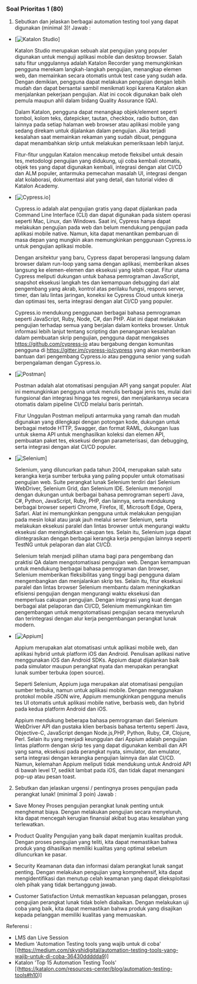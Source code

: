 ### Soal Prioritas 1 (80)
1. Sebutkan dan jelaskan berbagai automation testing tool yang dapat digunakan (minimal 3)!
Jawab : 
- [![Katalon Studio](https://www.katalon.com/)]
    
    Katalon Studio merupakan sebuah alat pengujian yang populer digunakan untuk menguji aplikasi mobile dan desktop browser. Salah satu fitur unggulannya adalah Katalon Recorder yang memungkinkan pengguna merekam langkah-langkah pengujian, menangkap elemen web, dan memainkan secara otomatis untuk test case yang sudah ada. Dengan demikian, pengguna dapat melakukan pengujian dengan lebih mudah dan dapat bersantai sambil menikmati kopi karena Katalon akan menjalankan pekerjaan pengujian. Alat ini cocok digunakan baik oleh pemula maupun ahli dalam bidang Quality Assurance (QA).

    Dalam Katalon, pengguna dapat menangkap objek/element seperti tombol, kolom teks, datepicker, tautan, checkbox, radio button, dan lainnya pada setiap halaman web browser atau aplikasi mobile yang sedang direkam untuk dijalankan dalam pengujian. Jika terjadi kesalahan saat memainkan rekaman yang sudah dibuat, pengguna dapat menambahkan skrip untuk melakukan pemeriksaan lebih lanjut.

    Fitur-fitur unggulan Katalon mencakup metode fleksibel untuk desain tes, metodologi pengujian yang didukung, uji coba kembali otomatis, objek tes yang dapat digunakan kembali, integrasi dengan alat CI/CD dan ALM populer, antarmuka pemecahan masalah UI, integrasi dengan alat kolaborasi, dokumentasi alat yang detail, dan tutorial video di Katalon Academy.

- [![Cypress.io](https://www.cypress.io/)]

    Cypress.io adalah alat pengujian gratis yang dapat dijalankan pada Command Line Interface (CLI) dan dapat digunakan pada sistem operasi seperti Mac, Linux, dan Windows. Saat ini, Cypress hanya dapat melakukan pengujian pada web dan belum mendukung pengujian pada aplikasi mobile native. Namun, kita dapat menantikan pembaruan di masa depan yang mungkin akan memungkinkan penggunaan Cypress.io untuk pengujian aplikasi mobile.

    Dengan arsitektur yang baru, Cypress dapat beroperasi langsung dalam browser dalam run-loop yang sama dengan aplikasi, memberikan akses langsung ke elemen-elemen dan eksekusi yang lebih cepat. Fitur utama Cypress meliputi dukungan untuk bahasa pemrograman JavaScript, snapshot eksekusi langkah tes dan kemampuan debugging dari alat pengembang yang akrab, kontrol atas perilaku fungsi, respons server, timer, dan lalu lintas jaringan, koneksi ke Cypress Cloud untuk kinerja dan optimasi tes, serta integrasi dengan alat CI/CD yang populer.

    Cypress.io mendukung penggunaan berbagai bahasa pemrograman seperti JavaScript, Ruby, Node, C#, dan PHP. Alat ini dapat melakukan pengujian terhadap semua yang berjalan dalam konteks browser. Untuk informasi lebih lanjut tentang scripting dan penanganan kesalahan dalam pembuatan skrip pengujian, pengguna dapat mengakses https://github.com/cypress-io atau bergabung dengan komunitas pengguna di https://gitter.im/cypress-io/cypress yang akan memberikan bantuan dari pengembang Cypress.io atau pengguna senior yang sudah berpengalaman dengan Cypress.io. 

- [![Postman](https://www.postman.com/)]

    Postman adalah alat otomatisasi pengujian API yang sangat populer. Alat ini memungkinkan pengguna untuk menulis berbagai jenis tes, mulai dari fungsional dan integrasi hingga tes regresi, dan menjalankannya secara otomatis dalam pipeline CI/CD melalui baris perintah.

    Fitur Unggulan Postman meliputi antarmuka yang ramah dan mudah digunakan yang dilengkapi dengan potongan kode, dukungan untuk berbagai metode HTTP, Swagger, dan format RAML, dukungan luas untuk skema API untuk menghasilkan koleksi dan elemen API, pembuatan paket tes, eksekusi dengan parameterisasi, dan debugging, serta integrasi dengan alat CI/CD populer. 


- [![Selenium](https://www.selenium.dev/)]

    Selenium, yang diluncurkan pada tahun 2004, merupakan salah satu kerangka kerja sumber terbuka yang paling populer untuk otomatisasi pengujian web. Suite perangkat lunak Selenium terdiri dari Selenium WebDriver, Selenium Grid, dan Selenium IDE. Selenium menonjol dengan dukungan untuk berbagai bahasa pemrograman seperti Java, C#, Python, JavaScript, Ruby, PHP, dan lainnya, serta mendukung berbagai browser seperti Chrome, Firefox, IE, Microsoft Edge, Opera, Safari. Alat ini memungkinkan pengguna untuk melakukan pengujian pada mesin lokal atau jarak jauh melalui server Selenium, serta melakukan eksekusi paralel dan lintas browser untuk mengurangi waktu eksekusi dan meningkatkan cakupan tes. Selain itu, Selenium juga dapat diintegrasikan dengan berbagai kerangka kerja pengujian lainnya seperti TestNG untuk pelaporan dan alat CI/CD.

    Selenium telah menjadi pilihan utama bagi para pengembang dan praktisi QA dalam mengotomatisasi pengujian web. Dengan kemampuan untuk mendukung berbagai bahasa pemrograman dan browser, Selenium memberikan fleksibilitas yang tinggi bagi pengguna dalam mengembangkan dan menjalankan skrip tes. Selain itu, fitur eksekusi paralel dan lintas browser Selenium membantu dalam meningkatkan efisiensi pengujian dengan mengurangi waktu eksekusi dan memperluas cakupan pengujian. Dengan integrasi yang kuat dengan berbagai alat pelaporan dan CI/CD, Selenium memungkinkan tim pengembangan untuk mengotomatisasi pengujian secara menyeluruh dan terintegrasi dengan alur kerja pengembangan perangkat lunak modern.

- [![Appium](http://appium.io/)]

    Appium merupakan alat otomatisasi untuk aplikasi mobile web, dan aplikasi hybrid untuk platform iOS dan Android. Penulisan aplikasi native menggunakan iOS dan Android SDKs. Appium dapat dijalankan baik pada simulator maupun perangkat nyata dan merupakan perangkat lunak sumber terbuka (open source).

    Seperti Selenium, Appium juga merupakan alat otomatisasi pengujian sumber terbuka, namun untuk aplikasi mobile. Dengan menggunakan protokol mobile JSON wire, Appium memungkinkan pengguna menulis tes UI otomatis untuk aplikasi mobile native, berbasis web, dan hybrid pada kedua platform Android dan iOS.

    Appium mendukung beberapa bahasa pemrograman dari Selenium WebDriver API dan pustaka klien berbasis bahasa tertentu seperti Java, Objective-C, JavaScript dengan Node.js,PHP, Python, Ruby, C#, Clojure, Perl. Selain itu yang menjadi keunggulan dari Appium adalah pengujian lintas platform dengan skrip tes yang dapat digunakan kembali dan API yang sama, eksekusi pada perangkat nyata, simulator, dan emulator, serta integrasi dengan kerangka pengujian lainnya dan alat CI/CD. Namun, kelemahan Appium meliputi tidak mendukung untuk Android API di bawah level 17, sedikit lambat pada iOS, dan tidak dapat menangani pop-up atau pesan toast.

2. Sebutkan dan jelaskan urgensi / pentingnya proses pengujian pada perangkat lunak! (minimal 3 poin)
Jawab :
- Save Money
    Proses pengujian perangkat lunak penting untuk menghemat biaya. Dengan melakukan pengujian secara menyeluruh, kita dapat mencegah kerugian finansial akibat bug atau kesalahan yang terlewatkan.

- Product Quality
    Pengujian yang baik dapat menjamin kualitas produk. Dengan proses pengujian yang teliti, kita dapat memastikan bahwa produk yang dihasilkan memiliki kualitas yang optimal sebelum diluncurkan ke pasar.

- Security
    Keamanan data dan informasi dalam perangkat lunak sangat penting. Dengan melakukan pengujian yang komprehensif, kita dapat mengidentifikasi dan menutup celah keamanan yang dapat dieksploitasi oleh pihak yang tidak bertanggung jawab.

- Customer Satisfaction
    Untuk memastikan kepuasan pelanggan, proses pengujian perangkat lunak tidak boleh diabaikan. Dengan melakukan uji coba yang baik, kita dapat memastikan bahwa produk yang disajikan kepada pelanggan memiliki kualitas yang memuaskan.

Referensi : 
- LMS dan Live Session
- Medium 'Automation Testing tools yang wajib untuk di coba' [(https://medium.com/skyshidigital/automation-testing-tools-yang-wajib-untuk-di-coba-36430ddddda9)]
- Katalon 'Top 15 Automation Testing Tools' [(https://katalon.com/resources-center/blog/automation-testing-tools#h10)]